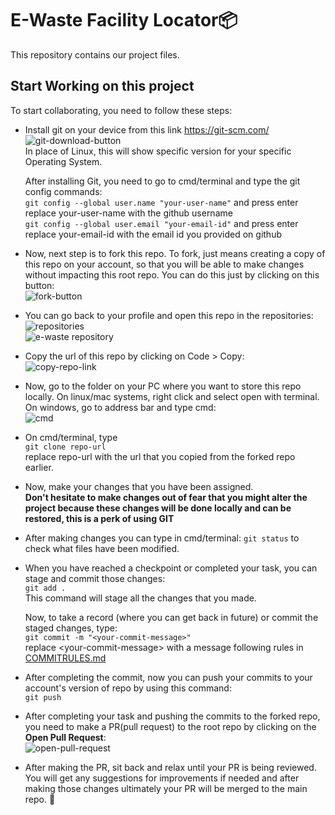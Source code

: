 # E-Waste Facility Locator:package:
This repository contains our project files. 

## Start Working on this project
To start collaborating, you need to follow these steps:
- Install git on your device from this link https://git-scm.com/  
  ![git-download-button](https://github.com/yr1404/e-waste_facility_locator/assets/136597852/db1778a8-e93d-4108-8128-41f7c4e0ea4b)  
In place of Linux, this will show specific version for your specific Operating System.
  
  After installing Git, you need to go to cmd/terminal and type the git config commands:  
  `git config --global user.name "your-user-name"` and press enter  
  replace your-user-name with the github username  
  `git config --global user.email "your-email-id"` and press enter  
  replace your-email-id with the email id you provided on github  

- Now, next step is to fork this repo. To fork, just means creating a copy of this repo on your account, so that you will be able to make changes without impacting this root repo. You can do this just by clicking on this button:  
  ![fork-button](https://github.com/yr1404/e-waste_facility_locator/assets/136597852/8d7b9e3d-91ae-432b-8063-7668b825c3ba)

- You can go back to your profile and open this repo in the repositories:  
  ![repositories](https://github.com/yr1404/e-waste_facility_locator/assets/136597852/63471e83-5804-4c78-b2ad-3fdad69d9532)  
  ![e-waste repository](https://github.com/yr1404/e-waste_facility_locator/assets/136597852/7c5eba30-2361-4283-a8be-451fad8af8f3)
  
- Copy the url of this repo by clicking on Code > Copy:  
  ![copy-repo-link](https://github.com/yr1404/e-waste_facility_locator/assets/136597852/f7b53f89-1de6-4429-881f-591e9f3ee046)  

- Now, go to the folder on your PC where you want to store this repo locally.
  On linux/mac systems, right click and select open with terminal.  
  On windows, go to address bar and type cmd:  
  ![cmd](https://github.com/yr1404/e-waste_facility_locator/assets/136597852/87a3ebaa-6fbe-4dc0-9f2c-c9842cc48701)

- On cmd/terminal, type  
  `git clone repo-url`  
  replace repo-url with the url that you copied from the forked repo earlier.

- Now, make your changes that you have been assigned.  
  **Don't hesitate to make changes out of fear that you might alter the project because these changes will be done locally and can be restored, this is a perk of using GIT**
  
- After making changes you can type in cmd/terminal:
  `git status`
  to check what files have been modified.

- When you have reached a checkpoint or completed your task, you can stage and commit those changes:  
  `git add .`  
  This command will stage all the changes that you made.

  Now, to take a record (where you can get back in future) or commit the staged changes, type:  
  `git commit -m "<your-commit-message>"`  
  replace \<your-commit-message> with a message following rules in [COMMITRULES.md](./COMMITRULES.md)

- After completing the commit, now you can push your commits to your account's version of repo by using this command:  
  `git push`
  
- After completing your task and pushing the commits to the forked repo, you need to make a PR(pull request) to the root repo by clicking on the **Open Pull Request**:  
  ![open-pull-request](https://github.com/yr1404/e-waste_facility_locator/assets/136597852/fa8b262a-0024-473b-a68c-da43ad6fc8ce)

- After making the PR, sit back and relax until your PR is being reviewed.  
  You will get any suggestions for improvements if needed and after making those changes ultimately your PR will be merged to the main repo. :tada:


  



  
